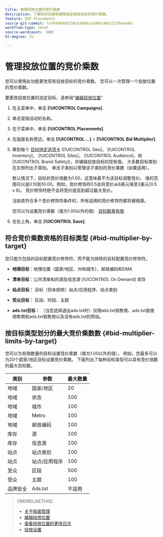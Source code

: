 ```yaml
---
title: 管理投放位置的竞价乘数
description: 了解如何创建和编辑指定投放目标的竞价乘数。
feature: DSP Placements
source-git-commit: 7a794394d9338cb2608ce3d89c90b122f8eee9dc
workflow-type: tm+mt
source-wordcount: '400'
ht-degree: 3%

---
```


# 管理投放位置的竞价乘数

您可以使用此功能更改现有投放目标的竞价乘数。 您可以一次管理一个投放位置的竞价乘数。<!-- remove that line once we can edit multiple -->

要更改投放位置的选定目标，请参阅&quot;[编辑投放位置](/help/dsp/campaign-management/placements/placement-edit.md)“

<!--  
## Manage the Bid Multipliers for a Single Placement
-->

1. 在主菜单中，单击 **[!UICONTROL Campaigns]**.

1. 单击营销活动的名称。

1. 在子菜单中，单击 **[!UICONTROL Placements]**.

1. 在版面名称旁边，单击  **[!UICONTROL ...]** > **[!UICONTROL Bid Multiplier]**.

1. 移到每个 [目标特定选项卡](#bid-multiplier-by-target) ([!UICONTROL Geo]， [!UICONTROL Inventory]， [!UICONTROL Sites]， [!UICONTROL Audience]、和 [!UICONTROL Brand Safety])，并编辑投放目标的现有值。 大多数目标类别在左侧列出子类别。 单击子类别以管理该子类别的竞价乘数（如果适用）。

   默认情况下，目标的竞价倍数为1.00，这意味着不为该目标调整竞价。 值的范围可以是0.10到10.00。例如，竞价修饰符0.5会将竞价从6美元降至3美元(0.5 x 6)。 竞价修饰符绝不会将竞价提高到超过最大竞价。

   当拍卖符合多个竞价修饰符条件时，所有适用的竞价修饰符都将被相乘。

   您可以为设置竞价乘数（值为1.00以外的值） [目标数量有限](#bid-multiplier-limits-by-target).

1. 在右上角，单击 **[!UICONTROL Save]**.

## 符合竞价乘数资格的目标类型 {#bid-multiplier-by-target}

您只能为包括的目标配置竞价修饰符，而不能为排除的目标配置竞价修饰符。

* **地理目标**：地理位置（国家/地区、州和城市）、邮政编码和DMA

* **清单目标**：公共清单和的源及信息源 [!UICONTROL On Demand] 库存

* **站点目标：** 目标（但未排除）站点/应用程序、站点类别

* **受众目标：** 区段、时段、主题

* **ads.txt目标：** （当您选择退出ads.txt时）仅限ads.txt销售商、ads.txt直接销售商和ads.txt销售商以及没有ads.txt的网站。

## 按目标类型划分的最大竞价乘数数 {#bid-multiplier-limits-by-target}

您可以为有限数量的目标设置竞价乘数（值为1.00以外的值）。 例如，您最多可以为20个国家/地区目标设置竞价乘数。 下面列出了每种目标类型可以具有竞价倍数的最大目标数。

| 类别 | 参数 | 最大数量 |
| -------- | --------- | ----- |
| 地域 | 国家/地区 | 20 |
| 地域 | 状态 | 100 |
| 地域 | 城市 | 100 |
| 地域 | Metro | 100 |
| 地域 | 邮政编码 | 100 |
| 库存 | 源 | 100 |
| 库存 | 信息源 | 100 |
| 站点 | 站点类别 | 100 |
| 站点 | 站点/应用程序 | 100 |
| 受众 | 区段 | 500 |
| 受众 | 主题 | 100 |
| 品牌安全 | Ads.txt | 不适用 |

>[!MORELIKETHIS]
>
>* [关于版面管理](placement-about.md)
>* [编辑投放位置](placement-edit.md)
>* [查看投放位置的更改日志](placement-change-log.md)
>* [投放设置](placement-settings.md)
